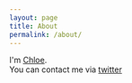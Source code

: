 ```yaml
---
layout: page
title: About
permalink: /about/
---
```


I'm [Chloe](https://uk.linkedin.com/in/chloedonegan).
<br>
You can contact me via [twitter](https://twitter.com/chloe_does)
